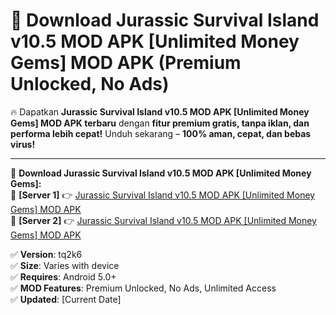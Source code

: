 # 🚀 Download Jurassic Survival Island v10.5 MOD APK [Unlimited Money Gems] MOD APK (Premium Unlocked, No Ads)  

🔥 Dapatkan **Jurassic Survival Island v10.5 MOD APK [Unlimited Money Gems] MOD APK terbaru** dengan **fitur premium gratis, tanpa iklan, dan performa lebih cepat!** Unduh sekarang – **100% aman, cepat, dan bebas virus!**  

---


🔽 **Download Jurassic Survival Island v10.5 MOD APK [Unlimited Money Gems]:**  
🔹 **[Server 1]** 👉 [Jurassic Survival Island v10.5 MOD APK [Unlimited Money Gems] MOD APK](https://apkcomod.com?title=Jurassic_Survival_Island_v10.5_MOD_APK_[Unlimited_Money_Gems])  
🔹 **[Server 2]** 👉 [Jurassic Survival Island v10.5 MOD APK [Unlimited Money Gems] MOD APK](https://apkcomod.com?title=Jurassic_Survival_Island_v10.5_MOD_APK_[Unlimited_Money_Gems])  


✅ **Version**: tq2k6  
✅ **Size**: Varies with device  
✅ **Requires**: Android 5.0+  
✅ **MOD Features**: Premium Unlocked, No Ads, Unlimited Access  
✅ **Updated**: [Current Date]  